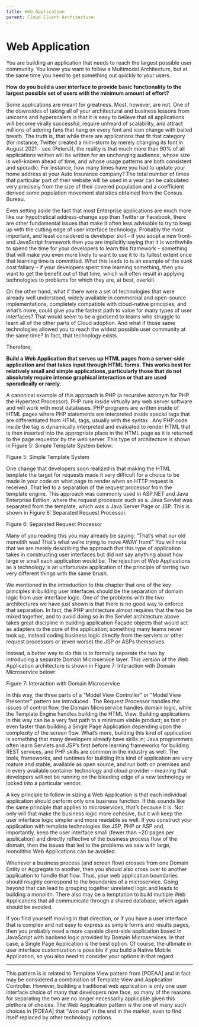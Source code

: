 ```yaml
---
title: Web Application
parent: Cloud Client Architecture
---
```

# Web Application

You are building an application that needs to reach the largest possible user community.  You know you want to follow a Multimodal Architecture, but at the same time you need to get something out quickly to your users.

**How do you build a user interface to provide basic functionality to the largest possible set of users with the minimum amount of effort?**

Some applications are meant for greatness.  Most, however, are not.  One of the downsides of taking all of your architectural and business lessons from unicorns and hyperscalers is that it is easy to believe that all applications will become virally successful, require unheard of scalability, and attract millions of adoring fans that hang on every font and icon change with baited breath.  The truth is, that while there are applications that fit that category (for instance, Twitter created a mini-storm by merely changing its font in August 2021 - see [Peters]), the reality is that much more than 90% of all applications written will be written for an unchanging audience, whose size is well-known ahead of time, and whose usage patterns are both consistent and sporadic.  For instance, how many times have you had to update your home address at your Auto Insurance company?  The total number of times that particular part of their website will be used in a year can be calculated very precisely from the size of their covered population and a coefficient derived some population movement statistics obtained from the Census Bureau.  

Even setting aside the fact that most Enterprise applications are much more like our hypothetical address-change app than Twitter or Facebook, there are other fundamental issues that make it often less advisable to try to keep up with the cutting edge of user interface technology.  Probably the most important, and least considered is developer skill – if you adopt a new front-end JavaScript framework then you are implicitly saying that it is worthwhile to spend the time for your developers to learn this framework – something that will make you even more likely to want to use it to its fullest extent once that learning time is committed.  What this leads to is an example of the sunk cost fallacy – if your developers spent time learning something, then you want to get the benefit out of that time, which will often result in applying technologies to problems for which they are, at best, overkill.

On the other hand, what if there were a set of technologies that were already well understood, widely available in commercial and open-source implementations, completely compatible with cloud-native principles, and what’s more, could give you the fastest path to value for many types of user interfaces?   That would seem to be a godsend to teams who struggle to learn all of the other parts of Cloud adoption.  And what if those same technologies allowed you to reach the widest possible user community at the same time?  In fact, that technology exists.

Therefore,

**Build a Web Application that serves up HTML pages from a server-side application and that takes input through HTML forms.  This works best for relatively small and simple applications, particularly those that do not absolutely require intense graphical interaction or that are used sporadically or rarely.**

A canonical example of this approach is PHP (a recursive acronym for PHP the Hypertext Processor).  PHP runs inside virtually any web server software and will work with most databases.  PHP programs are written inside of HTML pages where PHP statements are interpreted inside special tags that are differentiated from HTML tags, usually with the syntax <?php...?>.  Any PHP code inside the tag is dynamically interpreted and evaluated to render HTML that is then inserted into the appropriate place in the HTML page as it is returned to the page requestor by the web server.  This type of architecture is shown in Figure 5: Simple Template System below:
 
Figure 5: Simple Template System

 One change that developers soon realized is that making the HTML template the target for requests made it very difficult for a choice to be made in your code on what page to render when an HTTP request is received.  That led to a separation of the request processor from the template engine.  This approach was commonly used in ASP.NET and Java Enterprise Edition, where the request processor such as a. Java Servlet was separated from the template, which was a Java Server Page or JSP. This is shown in Figure 6: Separated Request Processor.
 
Figure 6: Separated Request Processor

Many of you reading this you may already be saying: “That’s what our old monolith was!  That’s what we’re trying to move AWAY from!”  You will note that we are merely describing the approach that this type of application takes in constructing user interfaces but did not say anything about how large or small each application would be.  The rejection of Web Applications as a technology is an unfortunate application of the principle of tarring two very different things with the same brush.  

We mentioned in the introduction to this chapter that one of the key principles in building user interfaces should be the separation of domain logic from user interface logic. One of the problems with the two architectures we have just shown is that there is no good way to enforce that separation.  In fact, the PHP architecture almost requires that the two be mixed together, and to avoid doing so in the Servlet architecture above takes great discipline in building application Façade objects that would act as adapters to the core of the application; something many teams never took up, instead coding business logic directly from the servlets or other request processors or (even worse) the JSP or ASPs themselves.

Instead, a better way to do this is to formally separate the two by introducing a separate Domain Microservice layer.  This version of the Web Application architecture is shown in Figure 7: Interaction with Domain Microservice below:

Figure 7: Interaction with Domain Microservice

In this way, the three parts of a “Model View Controller” or “Model View Presenter” pattern are introduced .  The Request Processor handles the issues of control flow, the Domain Microservice handles domain logic, while the Template Engine handles building the HTML View. Building applications in this way can be a very fast path to a minimum viable product; as fast or even faster than building a Single Page Application depending upon the complexity of the screen flow.  What’s more, building this kind of application is something that many developers already have skills in; Java programmers often learn Servlets and JSP’s first before learning frameworks for building REST services, and PHP skills are common in the industry as well.  The tools, frameworks, and runtimes for building this kind of application are very mature and stable, available as open source, and run both on premises and in every available container technology and cloud provider – meaning that developers will not be running on the bleeding edge of a new technology or locked into a particular vendor.  

A key principle to follow in sizing a Web Application is that each individual application should perform only one business function.  If this sounds like the same principle that applies to microservices, that’s because it is.  Not only will that make the business logic more cohesive, but it will keep the user interface logic simpler and more readable as well.  If you construct your application with template technologies like JSP, PHP or ASP and, importantly, keep the user interface small (fewer than ~20 pages per application) and directly reflective of the business process flow of the domain, then the issues that led to the problems we saw with large, monolithic Web Applications can be avoided. 

Whenever a business process (and screen flow) crosses from one Domain Entity or Aggregate to another, then you should also cross over to another application to handle that flow.  Thus, your web application boundaries should roughly correspond to the boundaries of a microservice.  Going beyond that can lead to grouping together unrelated logic and leads to building a monolith.  There also may be a temptation to build multiple Web Applications that all communicate through a shared database, which again should be avoided.  

If you find yourself moving in that direction, or if you have a user interface that is complex and not easy to express as simple forms and results pages, then you probably need a more capable client-side application based in JavaScript with backend logic provided by Domain Microservices.  In that case, a Single Page Application is the best option.   Of course, the ultimate in user interface customization is possible if you build a Native Mobile Application, so you also need to consider your options in that regard. 

* * *

This pattern is is related to Template View pattern from [POEAA] and in fact may be considered a combination of Template View and Application Controller.  However, building a traditional web application is only one user interface choice of many that developers now face, so many of the reasons for separating the two are no longer necessarily applicable given this plethora of choices.  The Web Application pattern is the one of many such choices in [POEAA] that “won out” in the end in the market, even to find itself replaced by other technology options. 

